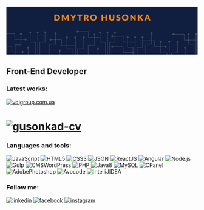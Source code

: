 [![Header](https://github.com/Gusonkad/Gusonkad/blob/main/assets/header.png)](https://gusonkad-cv.netlify.app)

## Front-End Developer

### Latest works:
[![vdigroup.com.ua](https://img.shields.io/badge/www.vdigroup.com.ua-101e3f?style=for-the-badge&logo=&logoColor=B4068E)](https://www.vdigroup.com.ua)
# [![gusonkad-cv](https://img.shields.io/badge/Husonkadcv.netlify.app-101e3f?style=for-the-badge&logo=&logoColor=B4068E)](https://gusonkad-cv.netlify.app)


### Languages and tools:
![JavaScript](https://img.shields.io/badge/Java_Script-101e3f?style=for-the-badge&logo=javascript)
![HTML5](https://img.shields.io/badge/HTML5-101e3f?style=for-the-badge&logo=html5)
![CSS3](https://img.shields.io/badge/CSS3-101e3f?style=for-the-badge&logo=CSS3)
![JSON](https://img.shields.io/badge/JSON-101e3f?style=for-the-badge&logo=JSON)
![ReactJS](https://img.shields.io/badge/ReactJS-101e3f?style=for-the-badge&logo=React)
![Angular](https://img.shields.io/badge/Angular-101e3f?style=for-the-badge&logo=Angular)
![Node.js](https://img.shields.io/badge/Node.js-101e3f?style=for-the-badge&logo=Node.js)
![Gulp](https://img.shields.io/badge/Gulp-101e3f?style=for-the-badge&logo=Gulp)
![CMSWordPress](https://img.shields.io/badge/WordPress-101e3f?style=for-the-badge&logo=WordPress)
![PHP](https://img.shields.io/badge/PHP-101e3f?style=for-the-badge&logo=PHP)
![Java8](https://img.shields.io/badge/Java-101e3f?style=for-the-badge&logo=Java)
![MySQL](https://img.shields.io/badge/MySQL-101e3f?style=for-the-badge&logo=MySQL)
![CPanel](https://img.shields.io/badge/CPanel-101e3f?style=for-the-badge&logo=Cpanel)
![AdobePhotoshop](https://img.shields.io/badge/Photoshop-101e3f?style=for-the-badge&logo=Adobe)
![Avocode](https://img.shields.io/badge/VS_Code-101e3f?style=for-the-badge&logo=VisualStudioCode)
![IntelliJIDEA](https://img.shields.io/badge/IntelliJ_IDEA-101e3f?style=for-the-badge&logo=)


### Follow me:
[![linkedin](https://img.shields.io/badge/linkedin-101e3f?style=for-the-badge&logo=linkedin&logoColor=007BB6)](https://www.linkedin.com/in/дмитрий-гусонька-242b8213b/)
[![facebook](https://img.shields.io/badge/facebook-101e3f?style=for-the-badge&logo=facebook&logoColor=1195F5)](https://www.facebook.com/dima.gusonka)
[![instagram](https://img.shields.io/badge/instagram-101e3f?style=for-the-badge&logo=instagram&logoColor=B4068E)](https://www.instagram.com/dmytro_gusonka/?hl=ru)




